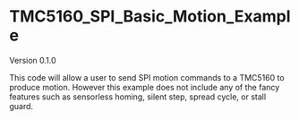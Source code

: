 # TMC5160_SPI_Basic_Motion_Example

Version 0.1.0

This code will allow a user to send SPI motion commands to a TMC5160 to produce motion. However this example does not include any of the fancy features such as sensorless homing, silent step, spread cycle, or stall guard.
